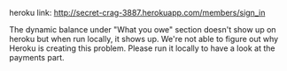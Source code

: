 heroku link: http://secret-crag-3887.herokuapp.com/members/sign_in

The dynamic balance under "What  you owe" section doesn't show up on heroku but when run locally, it shows up. We're not able to figure out why Heroku is creating this problem. Please run it locally to have a look at the payments part.
